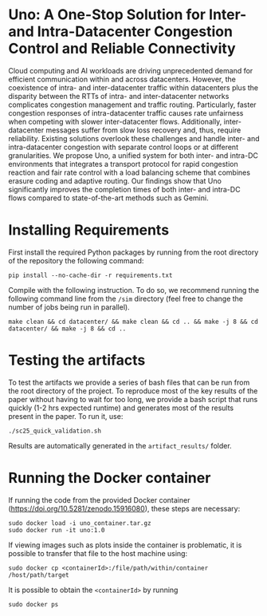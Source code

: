 # Uno: A One-Stop Solution for Inter- and Intra-Datacenter Congestion Control and Reliable Connectivity
Cloud computing and AI workloads are driving unprecedented demand for efficient communication within and across datacenters. However, the coexistence of intra- and inter-datacenter traffic within datacenters plus the disparity between the RTTs of intra- and inter-datacenter networks complicates congestion management and traffic routing. Particularly, faster congestion responses of intra-datacenter traffic causes rate unfairness when competing with slower inter-datacenter flows. Additionally, inter-datacenter messages suffer from slow loss recovery and, thus, require reliability. Existing solutions overlook these challenges and handle inter- and intra-datacenter congestion with separate control loops or at different granularities. We propose Uno, a unified system for both inter- and intra-DC environments that integrates a transport protocol for rapid congestion reaction and fair rate control with a load balancing scheme that combines erasure coding and adaptive routing. Our findings show that Uno significantly improves the completion times of both inter- and intra-DC flows compared to state-of-the-art methods such as Gemini.

# Installing Requirements
First install the required Python packages by running from the root directory of the repository the following command:
```
pip install --no-cache-dir -r requirements.txt
```

Compile with the following instruction. To do so, we recommend running the following command line from the ```/sim``` directory (feel free to change the number of jobs being run in parallel).

```
make clean && cd datacenter/ && make clean && cd .. && make -j 8 && cd datacenter/ && make -j 8 && cd ..
```

# Testing the artifacts
To test the artifacts we provide a series of bash files that can be run from the root directory of the project. To reproduce most of the key results of the paper without having to wait for too long, we provide a bash script that runs quickly (1-2 hrs expected runtime) and generates most of the results present in the paper. To run it, use:
```
./sc25_quick_validation.sh
```
Results are automatically generated in the ```artifact_results/``` folder.

# Running the Docker container
If running the code from the provided Docker container (https://doi.org/10.5281/zenodo.15916080), these steps are necessary:
```
sudo docker load -i uno_container.tar.gz
sudo docker run -it uno:1.0
```
If viewing images such as plots inside the container is problematic, it is possible to transfer that file to the host machine using:
```
sudo docker cp <containerId>:/file/path/within/container /host/path/target
```
It is possible to obtain the ```<containerId>``` by running
```
sudo docker ps
```